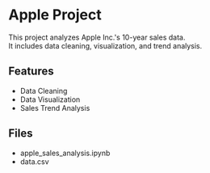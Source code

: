 # Apple Project

This project analyzes Apple Inc.'s 10-year sales data.  
It includes data cleaning, visualization, and trend analysis.

## Features
- Data Cleaning
- Data Visualization
- Sales Trend Analysis

## Files
- apple_sales_analysis.ipynb
- data.csv
